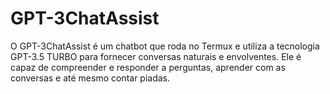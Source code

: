 # GPT-3ChatAssist
O GPT-3ChatAssist é um chatbot que roda no Termux e utiliza a tecnologia GPT-3.5 TURBO para fornecer conversas naturais e envolventes. Ele é capaz de compreender e responder a perguntas, aprender com as conversas e até mesmo contar piadas. 
